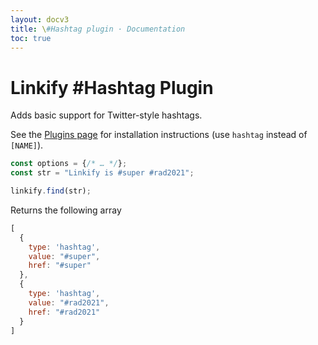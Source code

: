 ```yaml
---
layout: docv3
title: \#Hashtag plugin · Documentation
toc: true
---
```


# Linkify #Hashtag Plugin

Adds basic support for Twitter-style hashtags.

See the [Plugins page](plugins.html#general-installation) for installation instructions (use `hashtag` instead of `[NAME]`).

```js
const options = {/* … */};
const str = "Linkify is #super #rad2021";

linkify.find(str);
```

Returns the following array

```js
[
  {
    type: 'hashtag',
    value: "#super",
    href: "#super"
  },
  {
    type: 'hashtag',
    value: "#rad2021",
    href: "#rad2021"
  }
]
```
